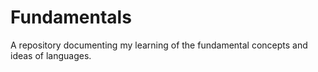 # Fundamentals
A repository documenting my learning of the fundamental concepts and ideas of languages. 
